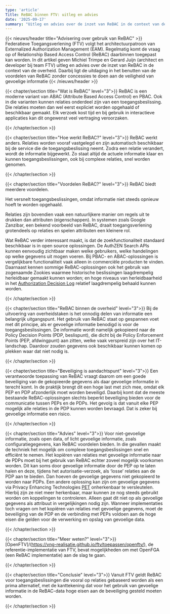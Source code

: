 ```yaml
---
type: 'article'
Title: ReBAC binnen FTV: uitleg en advies
date: '2025-09-17'
summary: "Uitleg en advies over de inzet van ReBAC in de context van de overheid."
---
```


{{< nieuws/header title="Advisering over gebruik van ReBAC" >}}
Federatieve Toegangsverlening (FTV) volgt het architectuurpatroon van Externalized Authorization Management (EAM). Regelmatig komt de vraag op of Relationship Based Access Control (ReBAC) daarbinnen toegepast kan worden. In dit artikel geven Michiel Trimpe en Gerard Juijn (architect en developer bij team FTV) uitleg en advies over de inzet van ReBAC in de context van de overheid. Daarbij ligt de uitdaging in het benutten van de voordelen van ReBAC zonder concessies te doen aan de veiligheid van gevoelige informatie 
{{< /nieuws/header >}}

{{< chapter/section title="Wat is ReBAC" level="3">}}
ReBAC is een moderne variant van ABAC (Attribute Based Access Control) en PBAC. Ook in die varianten kunnen relaties onderdeel zijn van een toegangsbeslissing.
Die relaties moeten dan wel eerst expliciet worden opgehaald of beschikbaar gemaakt. Elk verzoek kost tijd en bij gebruik in interactieve applicaties kan dit ongewenst veel vertraging veroorzaken.

{{< /chapter/section >}}

{{< chapter/section title="Hoe werkt ReBAC?" level="3">}}
ReBAC werkt anders. Relaties worden vooraf vastgelegd en zijn automatisch beschikbaar bij de service die de toegangsbeslissing neemt. Zodra een relatie verandert, wordt de informatie bijgewerkt. Zo staat altijd de actuele informatie klaar en kunnen toegangsbeslissingen, ook bij complexe relaties, snel worden genomen.

{{< /chapter/section >}}

{{< chapter/section title="Voordelen ReBAC?" level="3">}}
ReBAC biedt meerdere voordelen. 

Het versnelt toegangsbeslissingen, omdat informatie niet steeds opnieuw hoeft te worden opgehaald.

Relaties zijn bovendien vaak een natuurlijkere manier om regels uit te drukken dan attributen (eigenschappen).
In systemen zoals Google Zanzibar, een bekend voorbeeld van ReBAC, draait toegangsverlening grotendeels op relaties en spelen attributen een kleinere rol.

Wat ReBAC verder interessant maakt, is dat de zoekfunctionaliteit standaard beschikbaar is in open source oplossingen. De AuthZEN Search APIs kunnen eenvoudig zichtbaar maken welke gebruikers, welke handelingen op welke gegevens uit mogen voeren. Bij PBAC- en ABAC-oplossingen is vergelijkbare functionaliteit vaak alleen in commerciële producten te vinden. 
Daarnaast kennen sommige ReBAC-oplossingen ook het gebruik van zogenaamde Zookies waarmee historische beslissingen laagdrempelig herleidbaar gemaakt kunnen worden; en hoge niveaus van herleidbaarheid in het [Authorization Decision Log](https://vng-realisatie.github.io/authorization-decision-log/#all-information-sources) relatief laagdrempelig behaald kunnen worden.

{{< /chapter/section >}}


{{< chapter/section title="ReBAC binnen de overheid" level="3">}}
Bij de uitvoering van overheidstaken is het onnodig delen van informatie een belangrijk uitgangspunt. Het gebruik van ReBAC staat op gespannen voet met dit principe, als er gevoelige informatie benodigd is voor de toegangsbeslissingen. De informatie wordt namelijk gekopieerd naar de Policy  Decision Points (PDP, beslispunt), die dicht bij de Policy Enforcement Points (PEP, afdwingpunt) aan zitten, welke vaak verspreid zijn over het IT-landschap. Daardoor zouden gegevens ook beschikbaar kunnen komen op plekken waar dat niet nodig is.

{{< /chapter/section >}}

{{< chapter/section title="Beveiliging is aandachtspunt" level="3">}}
Een verantwoorde toepassing van ReBAC vraagt daarom om een goede beveiliging van de gekopieerde gegevens als daar gevoelige informatie in terecht komt. 
In de praktijk brengt dit een hoge last met zich mee, omdat elk PEP en PDP afzonderlijk moet worden beveiligd. Daarbij komt dat de meeste bestaande ReBAC-oplossingen slechts beperkt beveiliging bieden voor de communicatie tussen PEPs en de PDPs. Het gevolg is dat vanuit elke PEP mogelijk alle relaties in de PDP kunnen worden bevraagd. Dat is zeker bij gevoelige informatie een risico.

{{< /chapter/section >}}

{{< chapter/section title="Advies" level="3">}}
Voor niet-gevoelige informatie, zoals open data, of licht gevoelige informatie, zoals configuratiegegevens, kan ReBAC voordelen bieden. 
In die gevallen maakt de techniek het mogelijk om complexe toegangsbeslissingen snel en efficiënt te nemen. 
Het kopiëren van relaties met gevoelige informatie naar de PDPs moet bij het gebruik van ReBAC echter zoveel mogelijk voorkomen worden.
Dit kan soms door gevoelige informatie door de PEP op te laten halen en deze, tijdens het autorisatie-verzoek, als ‘losse’ relaties aan de PDP aan te bieden. Dan hoeven de gevoelige gegevens niet gekopieerd te worden naar PDPs.
Een andere oplossing kan zijn om gevoelige gegevens via Privacy Enhancing Technologies [PET](https://autoriteitpersoonsgegevens.nl/uploads/imported/av11.pdf) onherkenbaar te versleutelen. Hierbij zijn ze niet meer herkenbaar, maar kunnen ze nog steeds gebruikt worden om koppelingen te controleren. Alleen gaat dit niet op als gevoelige gegevens als attribuut in vergelijkingen nodig zijn.
Wanneer implementaties toch vragen om het kopiëren van relaties met gevoelige gegevens, moet de beveiliging van de PDP en de verbinding met PEPs voldoen aan de hoge eisen die gelden voor de verwerking en opslag van gevoelige data.

{{< /chapter/section >}}

{{< chapter/section title="Meer weten?" level="3">}}
[OpenFTV]/(https://vng-realisatie.github.io/ftv/toepassen/openftv/), de referentie-implementatie van FTV, bevat mogelijkheden om met OpenFGA (een ReBAC implementatie) aan de slag te gaan.

{{< /chapter/section >}}

{{< chapter/section title="Conclusie" level="3">}}
Vanuit FTV geldt ReBAC voor toegangsbeslissingen die vooral op relaties gebaseerd worden als een prima alternatief, met de kanttekening dat voor het gebruik van gevoelige informatie in de ReBAC-data hoge eisen aan de beveiliging gesteld moeten worden.

{{< /chapter/section >}}
